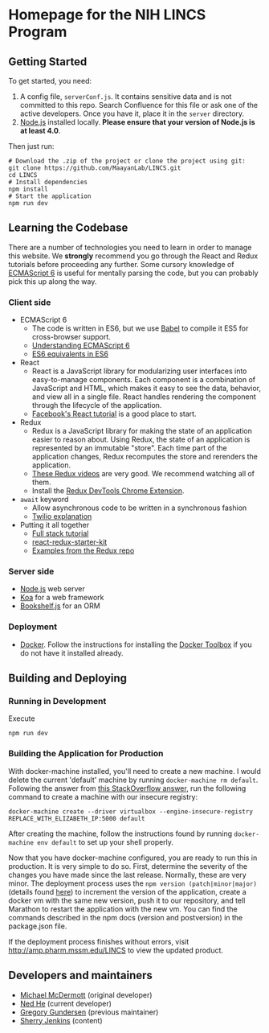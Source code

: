 # Homepage for the NIH LINCS Program

## Getting Started

To get started, you need:

1. A config file, `serverConf.js`. It contains sensitive data and is not committed to this repo. Search Confluence for this file or ask one of the active developers. Once you have it, place it in the `server` directory.
2. [Node.js](https://nodejs.org) installed locally. **Please ensure that your version of Node.js is at least 4.0**.

Then just run:

```shell
# Download the .zip of the project or clone the project using git:
git clone https://github.com/MaayanLab/LINCS.git
cd LINCS
# Install dependencies
npm install
# Start the application
npm run dev
```

## Learning the Codebase
There are a number of technologies you need to learn in order to manage this website. We **strongly** recommend you go through the React and Redux tutorials before proceeding any further. Some cursory knowledge of [ECMAScript 6](https://en.wikipedia.org/wiki/ECMAScript) is useful for mentally parsing the code, but you can probably pick this up along the way.

### Client side

- ECMAScript 6
  - The code is written in ES6, but we use [Babel](https://babeljs.io/) to compile it ES5 for cross-browser support.
  - [Understanding ECMAScript 6](https://leanpub.com/understandinges6/read)
  - [ES6 equivalents in ES6](https://github.com/addyosmani/es6-equivalents-in-es5)
- React
  - React is a JavaScript library for modularizing user interfaces into easy-to-manage components. Each component is a combination of JavaScript and HTML, which makes it easy to see the data, behavior, and view all in a single file. React handles rendering the component through the lifecycle of the application.
  - [Facebook's React tutorial](https://facebook.github.io/react/docs/tutorial.html) is a good place to start.
- Redux
  - Redux is a JavaScript library for making the state of an application easier to reason about. Using Redux, the state of an application is represented by an immutable "store". Each time part of the application changes, Redux recomputes the store and rerenders the application.
  - [These Redux videos](https://egghead.io/lessons/javascript-redux-react-todo-list-example-adding-a-todo#/tab-code) are very good. We recommend watching all of them.
  - Install the [Redux DevTools Chrome Extension](https://github.com/zalmoxisus/redux-devtools-extension).
- `await` keyword
  - Allow asynchronous code to be written in a synchronous fashion
  - [Twilio explanation](https://www.twilio.com/blog/2015/10/asyncawait-the-hero-javascript-deserved.html)
- Putting it all together
  - [Full stack tutorial](https://www.fullstackreact.com/articles/react-tutorial-cloning-yelp/)
  - [react-redux-starter-kit](https://github.com/davezuko/react-redux-starter-kit)
  - [Examples from the Redux repo](https://github.com/reactjs/redux/tree/master/examples)

### Server side

- [Node.js](https://nodejs.org/en/) web server
- [Koa](http://koajs.com/) for a web framework
- [Bookshelf.js](http://bookshelfjs.org/) for an ORM

### Deployment
- [Docker](https://www.docker.com/). Follow the instructions for installing the [Docker Toolbox](https://www.docker.com/products/docker-toolbox) if you do not have it installed already.

## Building and Deploying

### Running in Development

Execute

```
npm run dev
```

### Building the Application for Production

With docker-machine installed, you'll need to create a new machine. I would delete the current 'default' machine by running `docker-machine rm default`. Following the answer from [this StackOverflow answer](http://stackoverflow.com/questions/30654306/allow-insecure-registry-in-host-provisioned-with-docker-machine),
run the following command to create a machine with our insecure registry:
```shell
docker-machine create --driver virtualbox --engine-insecure-registry REPLACE_WITH_ELIZABETH_IP:5000 default
```

After creating the machine, follow the instructions found by running `docker-machine env default` to set up your shell properly.

Now that you have docker-machine configured, you are ready to run this in production. It is very simple to do so. First, determine the severity of the changes you have made since the last release. Normally, these are very minor. The deployment process uses the `npm version (patch|minor|major)` (details found [here](https://docs.npmjs.com/cli/version)) to increment the version of the application, create a docker vm with the same new version, push it to our repository, and tell Marathon to restart the application with the new vm. You can find the commands described in the npm docs (version and postversion) in the package.json file.

If the deployment process finishes without errors, visit http://amp.pharm.mssm.edu/LINCS to view the updated product.

## Developers and maintainers

- [Michael McDermott](https://github.com/mgmcdermott) (original developer)
- [Ned He](https://github.com/NedYork) (current developer)
- [Gregory Gundersen](https://github.com/gwgundersen) (previous maintainer)
- [Sherry Jenkins](https://github.com/sherry-jenkins) (content)
